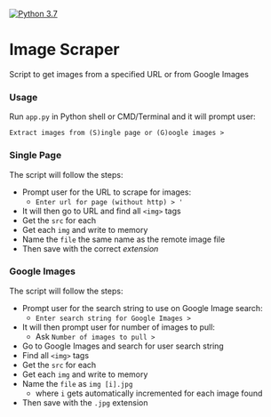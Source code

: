[![Python 3.7](https://img.shields.io/badge/Python-3.7-blue.svg)](https://www.python.org/downloads/release/python-374/)

# Image Scraper
Script to get images from a specified URL or from Google Images

### Usage

Run `app.py` in Python shell or CMD/Terminal and it will prompt user:

`Extract images from (S)ingle page or (G)oogle images > `

### Single Page
The script will follow the steps:
- Prompt user for the URL to scrape for images:
  - `Enter url for page (without http) > '`
- It will then go to URL and find all `<img>` tags
- Get the `src` for each
- Get each `img` and write to memory
- Name the `file` the same name as the remote image file
- Then save with the correct *extension*

### Google Images
The script will follow the steps:
- Prompt user for the search string to use on Google Image search: 
  - `Enter search string for Google Images > `
- It will then prompt user for number of images to pull:
  - Ask `Number of images to pull > `
- Go to Google Images and search for user search string 
- Find all `<img>` tags
- Get the `src` for each
- Get each `img` and write to memory
- Name the `file` as `img [i].jpg`
  - where `i` gets automatically incremented for each image found
- Then save with the `.jpg` extension